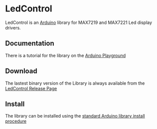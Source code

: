 LedControl
==========
LedControl is an [Arduino](http://arduino.cc) library for MAX7219 and MAX7221 Led display drivers.

Documentation
-------------
There is a tutorial for the library on the [Arduino Playground](http://playground.arduino.cc/Main/LedControl)

Download
--------
The lastest binary version of the Library is always available from the 
[LedControl Release Page](https://github.com/wayoda/LedControl/releases) 


Install
-------
The library can be installed using the [standard Arduino library install procedure](http://arduino.cc/en/Guide/Libraries#.UwxndHX5PtY)  







